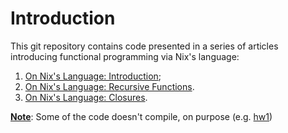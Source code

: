 # Introduction
This git repository contains code presented in a series of articles
introducing functional programming via Nix's language:

  1. [On Nix's Language: Introduction][tales-nix-1];
  2. [On Nix's Language: Recursive Functions][tales-nix-2].
  2. [On Nix's Language: Closures][tales-nix-3].

**<u>Note</u>**: Some of the code doesn't compile, on purpose (e.g. [hw1][gh-mb-nix-hw1])

[gh-mb-nix-hw1]: https://github.com/mbivert/nix-series-code/blob/master/hw/hw1.nix

[tales-nix-1]: https://tales.mbivert.com/on-nix-language/
[tales-nix-2]: https://tales.mbivert.com/on-nix-language-recursive-functions/
[tales-nix-3]: https://tales.mbivert.com/on-nix-language-closures/
